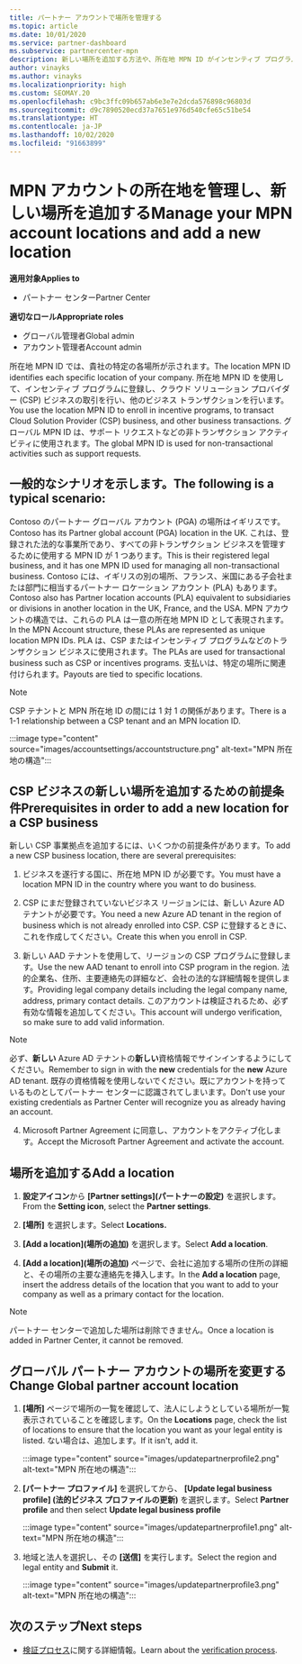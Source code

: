 ```yaml
---
title: パートナー アカウントで場所を管理する
ms.topic: article
ms.date: 10/01/2020
ms.service: partner-dashboard
ms.subservice: partnercenter-mpn
description: 新しい場所を追加する方法や、所在地 MPN ID がインセンティブ プログラム、CSP ビジネス、サブスクリプション、その他のトランザクションでどのように使用されるかについて説明します。
author: vinayks
ms.author: vinayks
ms.localizationpriority: high
ms.custom: SEOMAY.20
ms.openlocfilehash: c9bc3ffc09b657ab6e3e7e2dcda576898c96803d
ms.sourcegitcommit: d9c7890520ecd37a7651e976d540cfe65c51be54
ms.translationtype: HT
ms.contentlocale: ja-JP
ms.lasthandoff: 10/02/2020
ms.locfileid: "91663899"
---
```

# <a name="manage-your-mpn-account-locations-and-add-a-new-location"></a><span data-ttu-id="f193b-103">MPN アカウントの所在地を管理し、新しい場所を追加する</span><span class="sxs-lookup"><span data-stu-id="f193b-103">Manage your MPN account locations and add a new location</span></span>

<span data-ttu-id="f193b-104">**適用対象**</span><span class="sxs-lookup"><span data-stu-id="f193b-104">**Applies to**</span></span>

- <span data-ttu-id="f193b-105">パートナー センター</span><span class="sxs-lookup"><span data-stu-id="f193b-105">Partner Center</span></span>

<span data-ttu-id="f193b-106">**適切なロール**</span><span class="sxs-lookup"><span data-stu-id="f193b-106">**Appropriate roles**</span></span>

- <span data-ttu-id="f193b-107">グローバル管理者</span><span class="sxs-lookup"><span data-stu-id="f193b-107">Global admin</span></span>
- <span data-ttu-id="f193b-108">アカウント管理者</span><span class="sxs-lookup"><span data-stu-id="f193b-108">Account admin</span></span>

<span data-ttu-id="f193b-109">所在地 MPN ID では、貴社の特定の各場所が示されます。</span><span class="sxs-lookup"><span data-stu-id="f193b-109">The location MPN ID identifies each specific location of your company.</span></span> <span data-ttu-id="f193b-110">所在地 MPN ID を使用して、インセンティブ プログラムに登録し、クラウド ソリューション プロバイダー (CSP) ビジネスの取引を行い、他のビジネス トランザクションを行います。</span><span class="sxs-lookup"><span data-stu-id="f193b-110">You use the location MPN ID to enroll in incentive programs, to transact Cloud Solution Provider (CSP) business, and other business transactions.</span></span> <span data-ttu-id="f193b-111">グローバル MPN ID は、サポート リクエストなどの非トランザクション アクティビティに使用されます。</span><span class="sxs-lookup"><span data-stu-id="f193b-111">The global MPN ID is used for non-transactional activities such as support requests.</span></span>

## <a name="the-following-is-a-typical-scenario"></a><span data-ttu-id="f193b-112">一般的なシナリオを示します。</span><span class="sxs-lookup"><span data-stu-id="f193b-112">The following is a typical scenario:</span></span>

<span data-ttu-id="f193b-113">Contoso のパートナー グローバル アカウント (PGA) の場所はイギリスです。</span><span class="sxs-lookup"><span data-stu-id="f193b-113">Contoso has its Partner global account (PGA) location in the UK.</span></span> <span data-ttu-id="f193b-114">これは、登録された法的な事業所であり、すべての非トランザクション ビジネスを管理するために使用する MPN ID が 1 つあります。</span><span class="sxs-lookup"><span data-stu-id="f193b-114">This is their registered legal business, and it has one MPN ID used for managing all non-transactional business.</span></span> <span data-ttu-id="f193b-115">Contoso には、イギリスの別の場所、フランス、米国にある子会社または部門に相当するパートナー ロケーション アカウント (PLA) もあります。</span><span class="sxs-lookup"><span data-stu-id="f193b-115">Contoso also has Partner location accounts (PLA) equivalent to subsidiaries or divisions in another location in the UK, France, and the USA.</span></span> <span data-ttu-id="f193b-116">MPN アカウントの構造では、これらの PLA は一意の所在地 MPN ID として表現されます。</span><span class="sxs-lookup"><span data-stu-id="f193b-116">In the MPN Account structure, these PLAs are represented as unique location MPN IDs.</span></span> <span data-ttu-id="f193b-117">PLA は、CSP またはインセンティブ プログラムなどのトランザクション ビジネスに使用されます。</span><span class="sxs-lookup"><span data-stu-id="f193b-117">The PLAs are used for transactional business such as CSP or incentives programs.</span></span> <span data-ttu-id="f193b-118">支払いは、特定の場所に関連付けられます。</span><span class="sxs-lookup"><span data-stu-id="f193b-118">Payouts are tied to specific locations.</span></span> 

>[!NOTE]
><span data-ttu-id="f193b-119">CSP テナントと MPN 所在地 ID の間には 1 対 1 の関係があります。</span><span class="sxs-lookup"><span data-stu-id="f193b-119">There is a 1-1 relationship between a CSP tenant and an MPN location ID.</span></span>

:::image type="content" source="images/accountsettings/accountstructure.png" alt-text="MPN 所在地の構造":::

## <a name="prerequisites-in-order-to-add-a-new-location-for-a-csp-business"></a><span data-ttu-id="f193b-121">CSP ビジネスの新しい場所を追加するための前提条件</span><span class="sxs-lookup"><span data-stu-id="f193b-121">Prerequisites in order to add a new location for a CSP business</span></span>

<span data-ttu-id="f193b-122">新しい CSP 事業拠点を追加するには、いくつかの前提条件があります。</span><span class="sxs-lookup"><span data-stu-id="f193b-122">To add a new CSP business location, there are several prerequisites:</span></span>

1. <span data-ttu-id="f193b-123">ビジネスを遂行する国に、所在地 MPN ID が必要です。</span><span class="sxs-lookup"><span data-stu-id="f193b-123">You must have a location MPN ID in the country where you want to do business.</span></span>

1. <span data-ttu-id="f193b-124">CSP にまだ登録されていないビジネス リージョンには、新しい Azure AD テナントが必要です。</span><span class="sxs-lookup"><span data-stu-id="f193b-124">You need a new Azure AD tenant in the region of business which is not already enrolled into CSP.</span></span> <span data-ttu-id="f193b-125">CSP に登録するときに、これを作成してください。</span><span class="sxs-lookup"><span data-stu-id="f193b-125">Create this when you enroll in CSP.</span></span>
 
3. <span data-ttu-id="f193b-126">新しい AAD テナントを使用して、リージョンの CSP プログラムに登録します。</span><span class="sxs-lookup"><span data-stu-id="f193b-126">Use the new AAD tenant to enroll into CSP program in the region.</span></span>
<span data-ttu-id="f193b-127">法的企業名、住所、主要連絡先の詳細など、会社の法的な詳細情報を提供します。</span><span class="sxs-lookup"><span data-stu-id="f193b-127">Providing legal company details including the legal company name, address, primary contact details.</span></span> <span data-ttu-id="f193b-128">このアカウントは検証されるため、必ず有効な情報を追加してください。</span><span class="sxs-lookup"><span data-stu-id="f193b-128">This account will undergo verification, so make sure to add valid information.</span></span>

>[!NOTE] 
 ><span data-ttu-id="f193b-129">必ず、**新しい** Azure AD テナントの**新しい**資格情報でサインインするようにしてください。</span><span class="sxs-lookup"><span data-stu-id="f193b-129">Remember to sign in with the **new** credentials for the **new** Azure AD tenant.</span></span> <span data-ttu-id="f193b-130">既存の資格情報を使用しないでください。既にアカウントを持っているものとしてパートナー センターに認識されてしまいます。</span><span class="sxs-lookup"><span data-stu-id="f193b-130">Don't use your existing credentials as Partner Center will recognize you as already having an account.</span></span>

4. <span data-ttu-id="f193b-131">Microsoft Partner Agreement に同意し、アカウントをアクティブ化します。</span><span class="sxs-lookup"><span data-stu-id="f193b-131">Accept the Microsoft Partner Agreement and activate the account.</span></span>

## <a name="add-a-location"></a><span data-ttu-id="f193b-132">場所を追加する</span><span class="sxs-lookup"><span data-stu-id="f193b-132">Add a location</span></span>

1. <span data-ttu-id="f193b-133">**設定アイコン**から **[Partner settings]\(パートナーの設定\)** を選択します。</span><span class="sxs-lookup"><span data-stu-id="f193b-133">From the **Setting icon**, select the **Partner settings**.</span></span>

2. <span data-ttu-id="f193b-134">**[場所]** を選択します。</span><span class="sxs-lookup"><span data-stu-id="f193b-134">Select **Locations.**</span></span>

3. <span data-ttu-id="f193b-135">**[Add a location]\(場所の追加\)** を選択します。</span><span class="sxs-lookup"><span data-stu-id="f193b-135">Select **Add a location**.</span></span>  

4. <span data-ttu-id="f193b-136">**[Add a location]\(場所の追加\)** ページで、会社に追加する場所の住所の詳細と、その場所の主要な連絡先を挿入します。</span><span class="sxs-lookup"><span data-stu-id="f193b-136">In the **Add a location** page, insert the address details of the location that you want to add to your company as well as a primary contact for the location.</span></span>

> [!NOTE]
> <span data-ttu-id="f193b-137">パートナー センターで追加した場所は削除できません。</span><span class="sxs-lookup"><span data-stu-id="f193b-137">Once a location is added in Partner Center, it cannot be removed.</span></span>

## <a name="change-global-partner-account-location"></a><span data-ttu-id="f193b-138">グローバル パートナー アカウントの場所を変更する</span><span class="sxs-lookup"><span data-stu-id="f193b-138">Change Global partner account location</span></span>

1. <span data-ttu-id="f193b-139">**[場所]** ページで場所の一覧を確認して、法人にしようとしている場所が一覧表示されていることを確認します。</span><span class="sxs-lookup"><span data-stu-id="f193b-139">On the **Locations** page, check the list of locations to ensure that the location you want as your legal entity is listed.</span></span> <span data-ttu-id="f193b-140">ない場合は、追加します。</span><span class="sxs-lookup"><span data-stu-id="f193b-140">If it isn't, add it.</span></span>

   :::image type="content" source="images/updatepartnerprofile2.png" alt-text="MPN 所在地の構造":::

2. <span data-ttu-id="f193b-142">**[パートナー プロファイル]** を選択してから、 **[Update legal business profile] (法的ビジネス プロファイルの更新)** を選択します。</span><span class="sxs-lookup"><span data-stu-id="f193b-142">Select **Partner profile** and then select **Update legal business profile**</span></span>

   :::image type="content" source="images/updatepartnerprofile1.png" alt-text="MPN 所在地の構造":::

3. <span data-ttu-id="f193b-144">地域と法人を選択し、その **[送信]** を実行します。</span><span class="sxs-lookup"><span data-stu-id="f193b-144">Select the region and legal entity and **Submit** it.</span></span>

   :::image type="content" source="images/updatepartnerprofile3.png" alt-text="MPN 所在地の構造":::

## <a name="next-steps"></a><span data-ttu-id="f193b-146">次のステップ</span><span class="sxs-lookup"><span data-stu-id="f193b-146">Next steps</span></span>

- <span data-ttu-id="f193b-147">[検証プロセス](verification-responses.md)に関する詳細情報。</span><span class="sxs-lookup"><span data-stu-id="f193b-147">Learn about the [verification process](verification-responses.md).</span></span>
